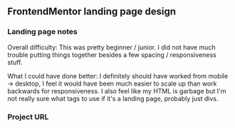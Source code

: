 ## FrontendMentor landing page design

### Landing page notes

Overall difficulty: This was pretty beginner / junior. I did not have much trouble putting things together besides a few spacing / responsiveness stuff.

What I could have done better: I definitely should have worked from mobile -> desktop, I feel it would have been much easier to scale up than work backwards for responsiveness. I also feel like my HTML is garbage but I'm not really sure what tags to use if it's a landing page, probably just divs.

### Project URL
